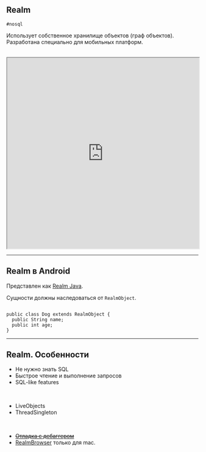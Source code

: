 ## Realm

`#nosql`

Использует собственное хранилище объектов (граф объектов).  
Разработана специально для мобильных платформ.

<br>

<iframe width=100% height=500px src="https://realm.io/products/realm-mobile-database/"></iframe>

------

## Realm в Android

Представлен как [Realm Java](https://realm.io/docs/java/latest/).

Сущности должны наследоваться от `RealmObject`.  


<pre><code class = "java large" data-trim data-noescape>
public class Dog extends RealmObject {
  public String name;
  public int age;
}
</code></pre>

------

## Realm. Особенности

* Не нужно знать SQL
* Быстрое чтение и выполнение запросов
* SQL-like features

<br>

* LiveObjects
* ThreadSingleton

<!-- .element: class="fragment" data-fragment-index="1" -->

<br>

* [~~Отладка с дебаггером~~](https://realm.io/docs/java/latest/#testing-and-debugging)
* [RealmBrowser](https://itunes.apple.com/app/realm-browser/id1007457278) только для mac.

<!-- .element: class="fragment" data-fragment-index="2" -->